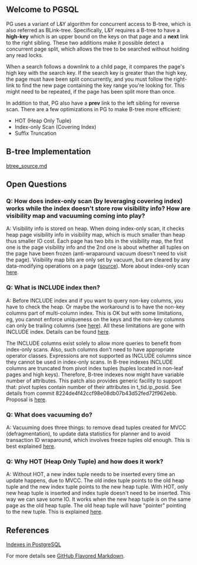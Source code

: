 ## Welcome to PGSQL

PG uses a variant of L&Y algorithm for concurrent access to B-tree, which is also referred as BLink-tree. Specifically, L&Y requires a B-tree to have a **high-key** which is an upper bound on the keys on that page and a **next** link to the right sibling. These two additions make it possible detect a concurrent page split, which allows the tree to be searched without holding any read locks.

When a search follows a downlink to a child page, it compares the page's high key with the search key. If the search key is greater than the high key, the page must have been split concurrently, and you must follow the right-link to find the new page containing the key range you're looking for. This might need to be repeated, if the page has been split more than once.

In addition to that, PG also have a **prev** link to the left sibling for reverse scan. There are a few optimizations in PG to make B-tree more efficient:
 - HOT (Heap Only Tuple)
 - Index-only Scan (Covering Index)
 - Suffix Truncation

## B-tree Implementation

[btree_source.md](btree_source.md)

## Open Questions

### Q: How does index-only scan (by leveraging covering index) works while the index doesn't store row visibility info? How are visibility map and vacuuming coming into play?

A: Visibility info is stored on heap. When doing index-only scan, it checks heap page visibility info in visibility map, which is much smaller than heap thus smaller IO cost. Each page has two bits in the visibility map, the first one is the page visibility info and the 2nd one is about whether all tuples on the page have been frozen (anti-wraparound vacuum doesn't need to visit the page). Visibility map bits are only set by vacuum, but are cleared by any data-modifying operations on a page ([source](https://www.postgresql.org/docs/current/storage-vm.html)). More about index-only scan [here](https://www.postgresql.org/docs/10/indexes-index-only-scans.html).

### Q: What is INCLUDE index then?

A: Before INCLUDE index and if you want to query non-key columns, you have to check the heap. Or maybe the workaround is to have the non-key columns part of multi-column index. This is OK but with some limitations, eg, you cannot enforce uniqueness on the keys and the non-key columns can only be trailing columns (see [here](https://www.postgresql.org/docs/12/indexes-multicolumn.html)). All these limitations are gone with INCLUDE index. Details can be found [here](https://www.postgresql.org/docs/12/indexes-index-only-scans.html).

The INCLUDE columns exist solely to allow more queries to benefit from index-only scans.  Also, such columns don't need to have appropriate operator classes.  Expressions are not supported as INCLUDE columns since they cannot be used in index-only scans. In B-tree indexes INCLUDE columns are truncated from pivot index tuples (tuples located in non-leaf pages and high keys).  Therefore, B-tree indexes now might have variable number of attributes.  This patch also provides generic facility to support that: pivot tuples contain number of their attributes in t_tid.ip_posid. See details from commit 8224de4f42ccf98e08db07b43d52fed72f962ebb. Proposal is [here](https://www.postgresql.org/message-id/flat/56168952.4010101@postgrespro.ru).

### Q: What does vacuuming do?

A: Vacuuming does three things: to remove dead tuples created for MVCC (defragmentation), to update data statistics for planner and to avoid transaction ID wraparound, which involves freeze tuples old enough. This is best explained [here](https://www.postgresql.org/docs/13/routine-vacuuming.html).

### Q: Why HOT (Heap Only Tuple) and how does it work?

A: Without HOT, a new index tuple needs to be inserted every time an update happens, due to MVCC. The old index tuple points to the old heap tuple and the new index tuple points to the new heap tuple. With HOT, only new heap tuple is inserted and index tuple doesn't need to be inserted. This way we can save some IO. It works when the new heap tuple is on the same page as the old heap tuple. The old heap tuple will have "pointer" pointing to the new tuple. This is explained [here](http://www.interdb.jp/pg/pgsql07.html).

## References
[Indexes in PostgreSQL](https://postgrespro.com/blog/pgsql/3994098)


For more details see [GitHub Flavored Markdown](https://guides.github.com/features/mastering-markdown/).
